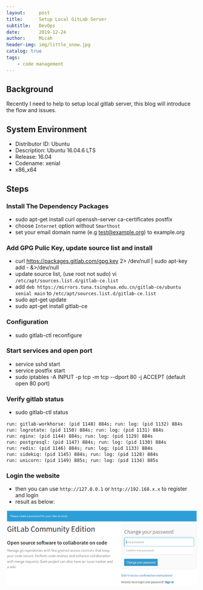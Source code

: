 ```yaml
---
layout:     post
title:      Setup Local GitLab Server
subtitle:   DevOps
date:       2019-12-24
author:     Micah
header-img: img/little_snow.jpg
catalog: true
tags:
    - code management
---
```


## Background

Recently I need to help to setup local gitlab server, this blog will introduce the flow and issues.


## System Environment
* Distributor ID:   Ubuntu
* Description:      Ubuntu 16.04.6 LTS
* Release:    16.04
* Codename:   xenial
* x86_x64


## Steps

### Install The Dependency Packages
* sudo apt-get install curl openssh-server ca-certificates postfix
* choose `Internet` option without `Smarthost`
* set your email domain name (e.g test@example.org) to example.org 


### Add GPG Pulic Key, update source list and install
* curl https://packages.gitlab.com/gpg.key 2> /dev/null | sudo apt-key add - &>/dev/null
* update source list, (use root not sudo) vi `/etc/apt/sources.list.d/gitlab-ce.list`
* add `deb https://mirrors.tuna.tsinghua.edu.cn/gitlab-ce/ubuntu xenial main` to `/etc/apt/sources.list.d/gitlab-ce.list`
* sudo apt-get update
* sudo apt-get install gitlab-ce


### Configuration
* sudo gitlab-ctl reconfigure


### Start services and open port
* service sshd start
* service postfix start
* sudo iptables -A INPUT -p tcp -m tcp --dport 80 -j ACCEPT (default open 80 port)


### Verify gitlab status
* sudo gitlab-ctl status

```
run: gitlab-workhorse: (pid 1148) 884s; run: log: (pid 1132) 884s
run: logrotate: (pid 1150) 884s; run: log: (pid 1131) 884s
run: nginx: (pid 1144) 884s; run: log: (pid 1129) 884s
run: postgresql: (pid 1147) 884s; run: log: (pid 1130) 884s
run: redis: (pid 1146) 884s; run: log: (pid 1133) 884s
run: sidekiq: (pid 1145) 884s; run: log: (pid 1128) 884s
run: unicorn: (pid 1149) 885s; run: log: (pid 1134) 885s
```

### Login the website
* then you can use `http://127.0.0.1` or `http://192.168.x.x` to register and login
* result as below: 


![gitlab login page](https://github.com/MicahXIE/MicahXIE.github.io/blob/master/img/gitlab_login.png)
